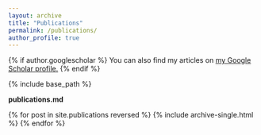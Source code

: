 ```yaml
---
layout: archive
title: "Publications"
permalink: /publications/
author_profile: true
---
```


{% if author.googlescholar %}
  You can also find my articles on <u><a href="{{author.googlescholar}}">my Google Scholar profile</a>.</u>
{% endif %}

{% include base_path %}

<p><b>publications.md</b></p>

{% for post in site.publications reversed %}
  {% include archive-single.html %}
{% endfor %}
